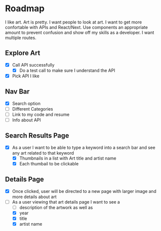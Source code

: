 # Roadmap

I like art. Art is pretty. I want people to look at art. I want to get more confortable with APIs and React/Next. Use components an appropriate amount to prevent confusion and show off my skills as a developer. I want multiple routes.

## Explore Art

- [x] Call API successfully
  - [x] Do a test call to make sure I understand the API
- [x] Pick API I like

## Nav Bar

- [x] Search option
- [ ] Different Categories
- [ ] Link to my code and resume
- [ ] Info about API

## Search Results Page

- [x] As a user I want to be able to type a keyword into a search bar and see any art related to that keyword
  - [x] Thumbnails in a list with Art title and artist name
  - [x] Each thumbail to be clickable

## Details Page

- [x] Once clicked, user will be directed to a new page with larger image and more details about art
- [ ] As a user viewing that art details page I want to see a 
  - [ ] description of the artwork as well as 
  - [x] year
  - [x] title
  - [x] artist name
